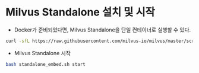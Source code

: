 # Milvus Standalone 설치 및 시작
- Docker가 준비되었다면, Milvus Standalone을 단일 컨테이너로 실행할 수 있다. 
```bash
curl -sfL https://raw.githubusercontent.com/milvus-io/milvus/master/scripts/standalone_embed.sh -o standalone_embed.sh
```
- Milvus Standalone 시작
```bash
bash standalone_embed.sh start
```